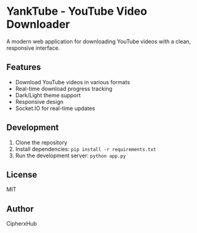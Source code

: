# YankTube - YouTube Video Downloader

A modern web application for downloading YouTube videos with a clean, responsive interface.

## Features

- Download YouTube videos in various formats
- Real-time download progress tracking
- Dark/Light theme support
- Responsive design
- Socket.IO for real-time updates


## Development

1. Clone the repository
2. Install dependencies: `pip install -r requirements.txt`
3. Run the development server: `python app.py`

## License

MIT

## Author

CipherxHub
